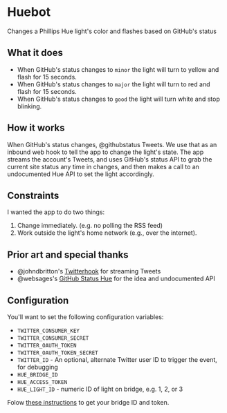 # Huebot

Changes a Phillips Hue light's color and flashes based on GitHub's status

## What it does

* When GitHub's status changes to `minor` the light will turn to yellow and flash for 15 seconds.
* When GitHub's status changes to `major` the light will turn to red and flash for 15 seconds.
* When GitHub's status changes to `good` the light will turn white and stop blinking.

## How it works

When GitHub's status changes, @githubstatus Tweets. We use that as an inbound web hook to tell the app to change the light's state. The app streams the account's Tweets, and uses GitHub's status API to grab the current site status any time in changes, and then makes a call to an undocumented Hue API to set the light accordingly.

## Constraints

I wanted the app to do two things:

1. Change immediately. (e.g. no polling the RSS feed)
2. Work outside the light's home network (e.g., over the internet).

## Prior art and special thanks

* @johndbritton's [Twitterhook](https://github.com/johndbritton/twitterhook) for streaming Tweets
* @websages's [GitHub Status Hue](https://github.com/websages/github-status-hue) for the idea and undocumented API

## Configuration

You'll want to set the following configuration variables:

* `TWITTER_CONSUMER_KEY`
* `TWITTER_CONSUMER_SECRET`
* `TWITTER_OAUTH_TOKEN`
* `TWITTER_OAUTH_TOKEN_SECRET`
* `TWITTER_ID` - An optional, alternate Twitter user ID to trigger the event, for debugging
* `HUE_BRIDGE_ID`
* `HUE_ACCESS_TOKEN`
* `HUE_LIGHT_ID` - numeric ID of light on bridge, e.g. 1, 2, or 3

Folow [these instructions](http://blog.paulshi.me/technical/2013/11/27/Philips-Hue-Remote-API-Explained.html) to get your bridge ID and token.
